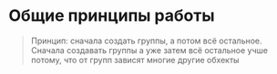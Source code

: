 Общие принципы работы
======================

> Принцип: сначала создать группы, а потом всё остальное.
Сначала создавать группы а уже затем всё остальное учше потому, что от групп зависят многие другие обхекты